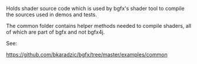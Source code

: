 

Holds shader source code which is used by bgfx's shader tool
to compile the sources used in demos and tests.

The common folder contains helper methods needed to compile
shaders, all of which are part of bgfx and not bgfx4j.

See:

https://github.com/bkaradzic/bgfx/tree/master/examples/common